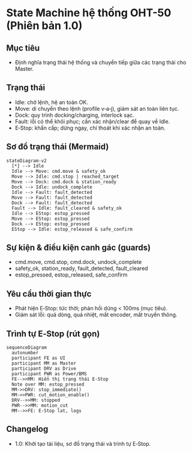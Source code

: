 # State Machine hệ thống OHT-50 (Phiên bản 1.0)

## Mục tiêu
- Định nghĩa trạng thái hệ thống và chuyển tiếp giữa các trạng thái cho Master.

## Trạng thái
- Idle: chờ lệnh, hệ an toàn OK.
- Move: di chuyển theo lệnh (profile v‑a‑j), giám sát an toàn liên tục.
- Dock: quy trình docking/charging, interlock sạc.
- Fault: lỗi có thể khôi phục; cần xác nhận/clear để quay về Idle.
- E‑Stop: khẩn cấp; dừng ngay, chỉ thoát khi xác nhận an toàn.

## Sơ đồ trạng thái (Mermaid)
```mermaid
stateDiagram-v2
  [*] --> Idle
  Idle --> Move: cmd.move & safety_ok
  Move --> Idle: cmd.stop | reached_target
  Move --> Dock: cmd.dock & station_ready
  Dock --> Idle: undock_complete
  Idle --> Fault: fault_detected
  Move --> Fault: fault_detected
  Dock --> Fault: fault_detected
  Fault --> Idle: fault_cleared & safety_ok
  Idle --> EStop: estop_pressed
  Move --> EStop: estop_pressed
  Dock --> EStop: estop_pressed
  EStop --> Idle: estop_released & safe_confirm
```

## Sự kiện & điều kiện canh gác (guards)
- cmd.move, cmd.stop, cmd.dock, undock_complete
- safety_ok, station_ready, fault_detected, fault_cleared
- estop_pressed, estop_released, safe_confirm

## Yêu cầu thời gian thực
- Phát hiện E‑Stop: tức thời; phản hồi dừng < 100ms (mục tiêu).
- Giám sát lỗi: quá dòng, quá nhiệt, mất encoder, mất truyền thông.

## Trình tự E‑Stop (rút gọn)
```mermaid
sequenceDiagram
  autonumber
  participant FE as UI
  participant MM as Master
  participant DRV as Drive
  participant PWR as Power/BMS
  FE-->>MM: Hiển thị trạng thái E‑Stop
  Note over MM: estop_pressed
  MM->>DRV: stop_immediate()
  MM->>PWR: cut_motion_enable()
  DRV-->>MM: stopped
  PWR-->>MM: motion_cut
  MM-->>FE: E‑Stop lat, logs
```

## Changelog
- 1.0: Khởi tạo tài liệu, sơ đồ trạng thái và trình tự E‑Stop.


